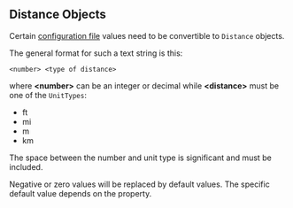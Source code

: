 ## Distance Objects
Certain [configuration file](config.md) values need to be convertible
to `Distance` objects.

The general format for such a text string is this:
```
<number> <type of distance>
```
where **<number\>** can be an integer or decimal while **<distance\>**
must be one of the `UnitTypes`:
- ft
- mi
- m
- km

The space between the number and unit type is significant and must
be included.

Negative or zero values will be replaced by default values. The specific
default value depends on the property.